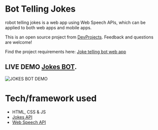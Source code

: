 # Bot Telling Jokes
robot telling jokes is a web app using Web Speech APIs, which can be applied to both web apps and mobile apps.


This is an open source project from [DevProjects](http://www.codementor.io/projects).
Feedback and questions are welcome!


Find the project requirements here: [Joke telling bot web app](https://www.codementor.io/projects/web/joke-telling-bot-web-app-cjd2eyrfak)


## LIVE DEMO [Jokes BOT](https://mahmoudsafan.github.io/Bot-Telling-Jokes/200/300).


![JOKES BOT DEMO](https://github.com/MahmoudSafan/Bot-Telling-Jokes/blob/main/gif-demo.gif?raw=true "DEMO")

# Tech/framework used
* HTML, CSS & JS
* [Jokes API](https://sv443.net/jokeapi/v2/)
* [Web Speech API](https://developer.mozilla.org/en-US/docs/Web/API/SpeechSynthesis)
